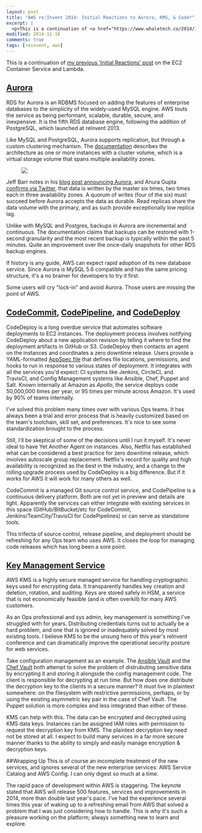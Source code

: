 ```yaml
---
layout: post
title: "AWS re:Invent 2014: Initial Reactions to Aurora, KMS, & Code*"
excerpt: |
  <p>This is a continuation of <a href="https://www.whaletech.co/2014/11/16/aws-reinvent-2014-initial-reactions-to-aurora-kms-code.html">my previous 'Initial Reactions' post</a> on the EC2 Container Service and Lambda. </p>
modified: 2014-11-16
comments: true
tags: [reinvent, aws]
---
```

This is a continuation of [my previous 'Initial Reactions' post](https://www.whaletech.co/2014/11/16/aws-reinvent-2014-initial-reactions-to-aurora-kms-code.html) on the EC2 Container Service and Lambda.

## [Aurora](https:://aws.amazon.com/rds/aurora/)
RDS for Aurora is an RDBMS focused on adding the features of enterprise databases to the simplicity of the widely-used MySQL engine. AWS touts the service as being performant, scalable, durable, secure, and inexpensive. It is the fifth RDS database engine, following the addition of PostgreSQL, which launched at reInvent 2013.

Like MySQL and PostgreSQL, Aurora supports replication, but through a custom clustering mechanism. The [documentation](https:://docs.aws.amazon.com/AmazonRDS/latest/UserGuide/CHAP_Aurora.html) describes the architecture as one or more instances with a cluster volume, which is a virtual storage volume that spans multiple availability zones.

<figure>
<a href="https:://i.imgur.com/tFj349Z.png"><img src="https:://i.imgur.com/tFj349Z.png"></a>
</figure>

Jeff Barr notes in his [blog post announcing Aurora](https:s://aws.amazon.com/blogs/aws/highly-scalable-mysql-compat-rds-db-engine/), and Anura Gupta [confirms via Twitter](https:s://twitter.com/awgupta/status/533777613836148736), that data is written by the master six times, two times each in three availability zones. A quorum of writes (four of the six) must succeed before Aurora accepts the data as durable. Read replicas share the data volume with the primary, and as such provide exceptionally low replica lag.

Unlike with MySQL and Postgres, backups in Aurora are incremental and continuous. The documentation claims that backups can be restored with 1-second granularity and the most recent backup is typically within the past 5 minutes. Quite an improvement over the once-daily snapshots for other RDS backup engines.

If history is any guide, AWS can expect rapid adoption of its new database service. Since Aurora is MySQL 5.6 compatible and has the same pricing structure, it's a no brainer for developers to try it first.

Some users will cry "lock-in" and avoid Aurora. Those users are missing the point of AWS.

## [CodeCommit](https:://aws.amazon.com/codecommit), [CodePipeline](https:://aws.amazon.com/codepipeline), and [CodeDeploy](https:://aws.amazon.com/codedeploy)
CodeDeploy is a long overdue service that automates software deployments to EC2 instances. The deployment process involves notifying CodeDeploy about a new application revision by telling it where to find the deployment artifacts in GitHub or S3. CodeDeploy then contacts an agent on the instances and coordinates a zero downtime release. Users provide a YAML-formatted [AppSpec file](https:://docs.aws.amazon.com/codedeploy/latest/userguide/app-spec-ref.html) that defines file locations, permissions, and hooks to run in response to various states of deployment. It integrates with all the services you'd expect: CI systems like Jenkins, CircleCI, and TravisCI, and Config Management systems like Ansible, Chef, Puppet and Salt. Known internally at Amazon as *Apollo*, the service deploys code 50,000,000 times per year, or 95 times per minute across Amazon. It's used by 90% of teams internally.

I've solved this problem many times over with various Ops teams. It has always been a trial and error process that is heavily customized based on the team's toolchain, skill set, and preferences. It's nice to see some standardization brought to the process.

Still, I'll be skeptical of some of the decisions until I run it myself. It's never ideal to have Yet Another Agent on instances. Also, Netflix has established what can be considered a best practice for zero downtime release, which involves autoscale group replacement. Netflix's record for quality and high availability is recognized as the best in the industry, and a change to the rolling upgrade process used by CodeDeploy is a big difference. But if it works for AWS it will work for many others as well.

CodeCommit is a managed Git source control service, and CodePipeline is a continuous delivery platform. Both are not yet in preview and details are light. Apparently the services can either integrate with existing services in this space (GitHub/BitBucket/etc for CodeCommit, Jenkins/TeamCity/TravisCI for CodePipelines) or can serve as standalone tools.

This trifecta of source control, release pipeline, and deployment should be refreshing for any Ops team who uses AWS. It closes the loop for managing code releases which has long been a sore point.

## [Key Management Service](https:://aws.amazon.com/https:s://aws.amazon.com/kms/)
AWS KMS is a highly secure managed service for handling cryptographic keys used for encrypting data. It transparently handles key creation and deletion, rotation, and auditing. Keys are stored safely in HSM, a service that is not economically feasible (and is often overkill) for many AWS customers.

As an Ops professional and sys admin, key management is something I've struggled with for years. Distributing credentials turns out to actually be a hard problem, and one that is ignored or inadequately solved by most existing tools. I believe KMS to be the unsung hero of this year's reInvent conference and can dramatically improve the operational security posture for web services.

Take configuration management as an example. The [Ansible Vault](https:://docs.ansible.com/playbooks_vault.html) and the [Chef Vault](https:s://github.com/Nordstrom/chef-vault) both attempt to solve the problem of distrubuting sensitive data by encrypting it and storing it alongside the config management code. The client is responsible for decrypting at run time. But how does one distribute the decryption key to the clients in a secure manner? It must live in plaintext somewhere: on the filesystem with restrictive permissions, perhaps, or by using the existing asymmetric key pair in the case of Chef Vault. The Puppet solution is more complex and less integrated than either of these.

KMS can help with this. The data can be encrypted and decrypted using KMS data keys. Instances can be assigned IAM roles with permission to request the decryption key from KMS. The plaintext decryption key need not be stored at all. I expect to build many services in a far more secure manner thanks to the ability to simply and easily manage encryption & decryption keys.

##Wrapping Up
This is of course an incomplete treatment of the new services, and ignores several of the new enterprise services: AWS Service Catalog and AWS Config. I can only digest so much at a time.

The rapid pace of development within AWS is staggering. The keynote stated that AWS will release 500 features, services and improvements in 2014, more than double last year's pace. I've had the experience several times this year of waking up to a refreshing email from AWS that solved a problem that I was just considering how to handle. This is why it's such a pleasure working on the platform; always something new to learn and explore.
